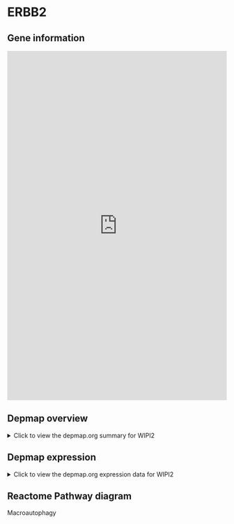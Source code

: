 <h1>ERBB2</h1>

<h2>Gene information</h2>
<iframe src="https://depmap.org/portal/gene/WIPI2?tab=about" style="border:none;width:100%;height:800px"></iframe>

<h2>Depmap overview</h2>
<details>
  <summary>Click to view the depmap.org summary for WIPI2</summary>
  <iframe src="https://depmap.org/portal/gene/WIPI2?tab=overview" style="border:none;width:100%;height:800px"></iframe>
</details>

<h2>Depmap expression</h2>
<details>
  <summary>Click to view the depmap.org expression data for WIPI2</summary>
  <iframe src="https://depmap.org/portal/gene/WIPI2?tab=characterization" style="border:none;width:100%;height:800px"></iframe>
</details>



<h2>Reactome Pathway diagram</h2>
Macroautophagy
<div id="diagramHolder"></div>

<script>
    //Creating the Reactome Diagram widget
    //Take into account a proxy needs to be set up in your server side pointing to www.reactome.org
    function onReactomeDiagramReady(){  //This function is automatically called when the widget code is ready to be used
        var diagram = Reactome.Diagram.create({
            "placeHolder" : "diagramHolder",
            "width" : 900,
            "height" : 500
        });

        //Initialising it to the "Hemostasis" pathway
        diagram.loadDiagram("R-HSA-1632852");

        //Adding different listeners

        diagram.onDiagramLoaded(function (loaded) {
            console.info("Loaded ", loaded);
            diagram.flagItems("BAD");
	    diagram.flagItems("Q92934");
            if (loaded == "R-HSA-1632852") diagram.selectItem("R-HSA-1632852");
        });

     }
</script>



